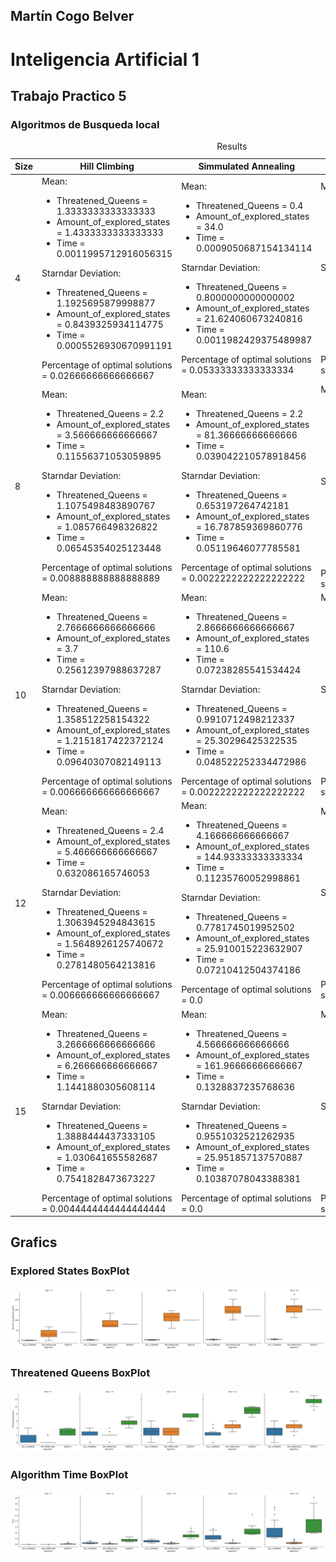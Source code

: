## Martín Cogo Belver
# Inteligencia Artificial 1
## Trabajo Practico 5
### Algoritmos de Busqueda local

<table><caption>Results</caption><thead><tr><th>Size</th><th>Hill Climbing</th><th>Simmulated Annealing</th><th>Genetic Algorithm</th></tr></thead><tbody><tr><td>4</td><td>Mean:

<ul><li>Threatened_Queens = 1.3333333333333333

</li><li>Amount_of_explored_states = 1.4333333333333333

</li><li>Time = 0.0011995712916056315

</li></ul>Starndar Deviation:

<ul><li>Threatened_Queens = 1.1925695879998877

</li><li>Amount_of_explored_states = 0.8439325934114775

</li><li>Time = 0.0005526930670991191

</li></ul>Percentage of optimal solutions = 0.02666666666666667
</td><td>Mean:

<ul><li>Threatened_Queens = 0.4

</li><li>Amount_of_explored_states = 34.0

</li><li>Time = 0.0009050687154134114

</li></ul>Starndar Deviation:

<ul><li>Threatened_Queens = 0.8000000000000002

</li><li>Amount_of_explored_states = 21.624060673240816

</li><li>Time = 0.0011982429375489987

</li></ul>Percentage of optimal solutions = 0.05333333333333334
</td><td>Mean:

<ul><li>Threatened_Queens = 2.9

</li><li>Amount_of_explored_states = 40.0

</li><li>Time = 0.026604318618774415

</li></ul>Starndar Deviation:

<ul><li>Threatened_Queens = 0.7895146188218007

</li><li>Amount_of_explored_states = 0.0

</li><li>Time = 0.04106405640679817

</li></ul>Percentage of optimal solutions = 0.0
</td></tr><tr><td>8</td><td>Mean:

<ul><li>Threatened_Queens = 2.2

</li><li>Amount_of_explored_states = 3.566666666666667

</li><li>Time = 0.11556371053059895

</li></ul>Starndar Deviation:

<ul><li>Threatened_Queens = 1.1075498483890767

</li><li>Amount_of_explored_states = 1.085766498326822

</li><li>Time = 0.06545354025123448

</li></ul>Percentage of optimal solutions = 0.008888888888888889
</td><td>Mean:

<ul><li>Threatened_Queens = 2.2

</li><li>Amount_of_explored_states = 81.36666666666666

</li><li>Time = 0.039042210578918456

</li></ul>Starndar Deviation:

<ul><li>Threatened_Queens = 0.653197264742181

</li><li>Amount_of_explored_states = 16.787859369860776

</li><li>Time = 0.05119646077785581

</li></ul>Percentage of optimal solutions = 0.0022222222222222222
</td><td>Mean:

<ul><li>Threatened_Queens = 5.566666666666666

</li><li>Amount_of_explored_states = 80.0

</li><li>Time = 0.3593752861022949

</li></ul>Starndar Deviation:

<ul><li>Threatened_Queens = 0.667499479816693

</li><li>Amount_of_explored_states = 0.0

</li><li>Time = 0.11491372012119327

</li></ul>Percentage of optimal solutions = 0.0
</td></tr><tr><td>10</td><td>Mean:

<ul><li>Threatened_Queens = 2.7666666666666666

</li><li>Amount_of_explored_states = 3.7

</li><li>Time = 0.25612397988637287

</li></ul>Starndar Deviation:

<ul><li>Threatened_Queens = 1.358512258154322

</li><li>Amount_of_explored_states = 1.2151817422372124

</li><li>Time = 0.09640307082149113

</li></ul>Percentage of optimal solutions = 0.006666666666666667
</td><td>Mean:

<ul><li>Threatened_Queens = 2.8666666666666667

</li><li>Amount_of_explored_states = 110.6

</li><li>Time = 0.07238285541534424

</li></ul>Starndar Deviation:

<ul><li>Threatened_Queens = 0.9910712498212337

</li><li>Amount_of_explored_states = 25.30296425322535

</li><li>Time = 0.048522252334472986

</li></ul>Percentage of optimal solutions = 0.0022222222222222222
</td><td>Mean:

<ul><li>Threatened_Queens = 7.066666666666666

</li><li>Amount_of_explored_states = 100.0

</li><li>Time = 0.7569469849268595

</li></ul>Starndar Deviation:

<ul><li>Threatened_Queens = 0.7272474743090478

</li><li>Amount_of_explored_states = 0.0

</li><li>Time = 0.1968663862878912

</li></ul>Percentage of optimal solutions = 0.0
</td></tr><tr><td>12</td><td>Mean:

<ul><li>Threatened_Queens = 2.4

</li><li>Amount_of_explored_states = 5.466666666666667

</li><li>Time = 0.632086165746053

</li></ul>Starndar Deviation:

<ul><li>Threatened_Queens = 1.3063945294843615

</li><li>Amount_of_explored_states = 1.5648926125740672

</li><li>Time = 0.2781480564213816

</li></ul>Percentage of optimal solutions = 0.006666666666666667
</td><td>Mean:

<ul><li>Threatened_Queens = 4.166666666666667

</li><li>Amount_of_explored_states = 144.93333333333334

</li><li>Time = 0.11235760052998861

</li></ul>Starndar Deviation:

<ul><li>Threatened_Queens = 0.7781745019952502

</li><li>Amount_of_explored_states = 25.910015223632907

</li><li>Time = 0.07210412504374186

</li></ul>Percentage of optimal solutions = 0.0
</td><td>Mean:

<ul><li>Threatened_Queens = 8.8

</li><li>Amount_of_explored_states = 120.0

</li><li>Time = 1.152285925547282

</li></ul>Starndar Deviation:

<ul><li>Threatened_Queens = 1.0132456102380443

</li><li>Amount_of_explored_states = 0.0

</li><li>Time = 0.36203425567956904

</li></ul>Percentage of optimal solutions = 0.0
</td></tr><tr><td>15</td><td>Mean:

<ul><li>Threatened_Queens = 3.2666666666666666

</li><li>Amount_of_explored_states = 6.266666666666667

</li><li>Time = 1.1441880305608114

</li></ul>Starndar Deviation:

<ul><li>Threatened_Queens = 1.3888444437333105

</li><li>Amount_of_explored_states = 1.030641655582687

</li><li>Time = 0.7541828473673227

</li></ul>Percentage of optimal solutions = 0.0044444444444444444
</td><td>Mean:

<ul><li>Threatened_Queens = 4.566666666666666

</li><li>Amount_of_explored_states = 161.96666666666667

</li><li>Time = 0.1328837235768636

</li></ul>Starndar Deviation:

<ul><li>Threatened_Queens = 0.9551032521262935

</li><li>Amount_of_explored_states = 25.951857137570887

</li><li>Time = 0.10387078043388381

</li></ul>Percentage of optimal solutions = 0.0
</td><td>Mean:

<ul><li>Threatened_Queens = 11.066666666666666

</li><li>Amount_of_explored_states = 150.0

</li><li>Time = 1.714727814992269

</li></ul>Starndar Deviation:

<ul><li>Threatened_Queens = 0.9285592184789413

</li><li>Amount_of_explored_states = 0.0

</li><li>Time = 0.9379308587261417

</li></ul>Percentage of optimal solutions = 0.0
</td></tr></tbody></table>

## Grafics
### Explored States BoxPlot 
!["Explored States BoxPlot"](./ResultSet/BoxPlot-ExploredStates.png)
### Threatened Queens BoxPlot
!["Threatened Queens BoxPlot"](./ResultSet/BoxPlot-ThreatenedQueens.png)
### Algorithm Time BoxPlot
!["Time BoxPlot"](./ResultSet/BoxPlot-Time.png)